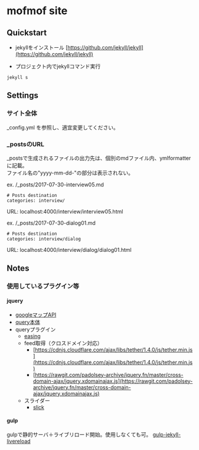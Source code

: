# mofmof site

## Quickstart

- jekyllをインストール
[https://github.com/jekyll/jekyll](https://github.com/jekyll/jekyll)

- プロジェクト内でjekyllコマンド実行

```
jekyll s
```

## Settings

### サイト全体

_config.yml を参照し、適宜変更してください。

### _postsのURL

_postsで生成されるファイルの出力先は、個別のmdファイル内、ymlformatterに記載。  
ファイル名の"yyyy-mm-dd-"の部分は表示されない。  

ex. /_posts/2017-07-30-interview05.md

```
# Posts destination
categories: interview/
```
URL: localhost:4000/interview/interview05.html  

ex. /_posts/2017-07-30-dialog01.md

```
# Posts destination
categories: interview/dialog

```
URL: localhost:4000/interview/dialog/dialog01.html

## Notes

### 使用しているプラグイン等

#### jquery

- [googleマップAPI](http://maps.google.com/maps/api/js?key=AIzaSyC4uyAacIM5kK-qPRDw3tJfEBYtdbhAJgo)
- [query本体](https://ajax.googleapis.com/ajax/libs/jquery/3.2.1/jquery.min.js)
- queryプラグイン
	- [easing](https://cdnjs.cloudflare.com/ajax/libs/jquery-easing/1.4.1/jquery.easing.min.js)
 	- feed取得（クロスドメイン対応）
  		- [https://cdnjs.cloudflare.com/ajax/libs/tether/1.4.0/js/tether.min.js](https://cdnjs.cloudflare.com/ajax/libs/tether/1.4.0/js/tether.min.js)
  		- [https://rawgit.com/padolsey-archive/jquery.fn/master/cross-domain-ajax/jquery.xdomainajax.js](https://rawgit.com/padolsey-archive/jquery.fn/master/cross-domain-ajax/jquery.xdomainajax.js)
 	- スライダー
  		- [slick](http://kenwheeler.github.io/slick/)


#### gulp

gulpで静的サーバ＋ライブリロード開始。使用しなくても可。
[gulp-jekyll-livereload](https://github.com/roana0229/gulp-jekyll-livereload)


